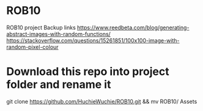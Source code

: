 # ROB10
ROB10 project
Backup links
https://www.reedbeta.com/blog/generating-abstract-images-with-random-functions/
https://stackoverflow.com/questions/15261851/100x100-image-with-random-pixel-colour

# Download this repo into project folder and rename it
git clone https://github.com/HuchieWuchie/ROB10.git && mv ROB10/ Assets

